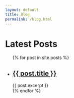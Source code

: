 ```yaml
---
layout: default
title: Blog
permalink: /blog.html
---
```

<h1>Latest Posts</h1>

<ul>
  {% for post in site.posts %}
    <li>
      <h2><a href="{{ post.url | relative_url }}">{{ post.title }}</a></h2>
      {{ post.excerpt }}
    </li>
  {% endfor %}
</ul>